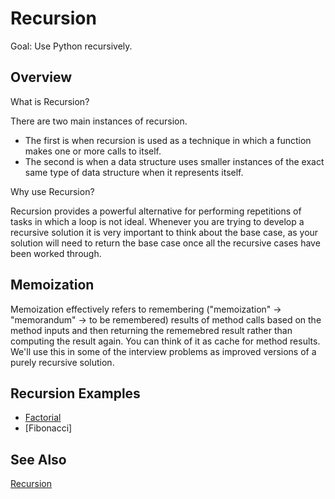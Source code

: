 # Recursion

Goal: Use Python recursively.

## Overview

What is Recursion?

There are two main instances of recursion.
- The first is when recursion is used as a technique in which a function makes one or more calls to itself.
- The second is when a data structure uses smaller instances of the exact same type of data structure when it represents itself.

Why use Recursion?

Recursion provides a powerful alternative for performing repetitions of tasks in which a loop is not ideal. Whenever you are trying to develop a recursive solution it is very important to think about the base case, as your solution will need to return the base case once all the recursive cases have been worked through.

## Memoization

Memoization effectively refers to remembering ("memoization" -> "memorandum" -> to be remembered) results of method calls based on the method inputs and then returning the rememebred result rather than computing the result again. You can think of it as cache for method results. We'll use this in some of the interview problems as improved versions of a purely recursive solution. 
## Recursion Examples

- [Factorial](Factorial)
- [Fibonacci]
## See Also

[Recursion](https://en.wikipedia.org/wiki/Recursion_(computer_science))

